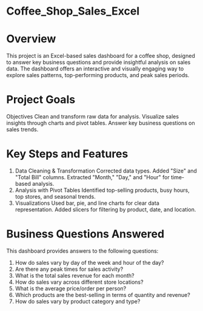 # Coffee_Shop_Sales_Excel
# Overview
This project is an Excel-based sales dashboard for a coffee shop, designed to answer key business questions and provide insightful analysis on sales data. The dashboard offers an interactive and visually engaging way to explore sales patterns, top-performing products, and peak sales periods.

# Project Goals
Objectives
Clean and transform raw data for analysis.
Visualize sales insights through charts and pivot tables.
Answer key business questions on sales trends.

# Key Steps and Features
1. Data Cleaning & Transformation
Corrected data types.
Added "Size" and "Total Bill" columns.
Extracted "Month," "Day," and "Hour" for time-based analysis.
2. Analysis with Pivot Tables
Identified top-selling products, busy hours, top stores, and seasonal trends.
3. Visualizations
Used bar, pie, and line charts for clear data representation.
Added slicers for filtering by product, date, and location.

# Business Questions Answered
This dashboard provides answers to the following questions:
1. How do sales vary by day of the week and hour of the day?
2. Are there any peak times for sales activity?
3. What is the total sales revenue for each month?
4. How do sales vary across different store locations?
5. What is the average price/order per person?
6. Which products are the best-selling in terms of quantity and revenue?
7. How do sales vary by product category and type?
